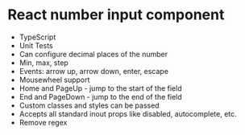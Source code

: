 # React number input component

- TypeScript
- Unit Tests
- Can configure decimal places of the number
- Min, max, step
- Events: arrow up, arrow down, enter, escape
- Mousewheel support
- Home and PageUp - jump to the start of the field
- End and PageDown - jump to the end of the field
- Custom classes and styles can be passed
- Accepts all standard inout props like disabled, autocomplete, etc.
- Remove regex
